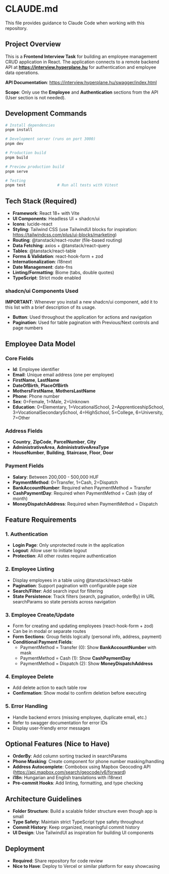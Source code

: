 # CLAUDE.md

This file provides guidance to Claude Code when working with this repository.

## Project Overview

This is a **Frontend Interview Task** for building an employee management CRUD application in React. The application connects to a remote backend API at **https://interview.hyperplane.hu** for authentication and employee data operations.

**API Documentation**: https://interview.hyperplane.hu/swagger/index.html

**Scope**: Only use the **Employee** and **Authentication** sections from the API (User section is not needed).

## Development Commands

```bash
# Install dependencies
pnpm install

# Development server (runs on port 3000)
pnpm dev

# Production build
pnpm build

# Preview production build
pnpm serve

# Testing
pnpm test              # Run all tests with Vitest

```

## Tech Stack (Required)

- **Framework**: React 18+ with Vite
- **UI Components**: Headless UI + shadcn/ui
- **Icons**: lucide-react
- **Styling**: Tailwind CSS (use TailwindUI blocks for inspiration: https://tailwindcss.com/plus/ui-blocks/marketing)
- **Routing**: @tanstack/react-router (file-based routing)
- **Data Fetching**: axios + @tanstack/react-query
- **Tables**: @tanstack/react-table
- **Forms & Validation**: react-hook-form + zod
- **Internationalization**: i18next
- **Date Management**: date-fns
- **Linting/Formatting**: Biome (tabs, double quotes)
- **TypeScript**: Strict mode enabled

### shadcn/ui Components Used
**IMPORTANT**: Whenever you install a new shadcn/ui component, add it to this list with a brief description of its usage.

- **Button**: Used throughout the application for actions and navigation
- **Pagination**: Used for table pagination with Previous/Next controls and page numbers

## Employee Data Model

### Core Fields
- **Id**: Employee identifier
- **Email**: Unique email address (one per employee)
- **FirstName**, **LastName**
- **DateOfBirth**, **PlaceOfBirth**
- **MothersFirstName**, **MothersLastName**
- **Phone**: Phone number
- **Sex**: 0=Female, 1=Male, 2=Unknown
- **Education**: 0=Elementary, 1=VocationalSchool, 2=ApprenticeshipSchool, 3=VocationalSecondarySchool, 4=HighSchool, 5=College, 6=University, 7=Other

### Address Fields
- **Country**, **ZipCode**, **ParcelNumber**, **City**
- **AdministrativeArea**, **AdministrativeAreaType**
- **HouseNumber**, **Building**, **Staircase**, **Floor**, **Door**

### Payment Fields
- **Salary**: Between 200,000 - 500,000 HUF
- **PaymentMethod**: 0=Transfer, 1=Cash, 2=Dispatch
- **BankAccountNumber**: Required when PaymentMethod = Transfer
- **CashPaymentDay**: Required when PaymentMethod = Cash (day of month)
- **MoneyDispatchAddress**: Required when PaymentMethod = Dispatch

## Feature Requirements

### 1. Authentication
- **Login Page**: Only unprotected route in the application
- **Logout**: Allow user to initiate logout
- **Protection**: All other routes require authentication

### 2. Employee Listing
- Display employees in a table using @tanstack/react-table
- **Pagination**: Support pagination with configurable page size
- **Search/Filter**: Add search input for filtering
- **State Persistence**: Track filters (search, pagination, orderBy) in URL searchParams so state persists across navigation

### 3. Employee Create/Update
- Form for creating and updating employees (react-hook-form + zod)
- Can be in modal or separate routes
- **Form Sections**: Group fields logically (personal info, address, payment)
- **Conditional Payment Fields**:
  - PaymentMethod = Transfer (0): Show **BankAccountNumber** with mask
  - PaymentMethod = Cash (1): Show **CashPaymentDay**
  - PaymentMethod = Dispatch (2): Show **MoneyDispatchAddress**

### 4. Employee Delete
- Add delete action to each table row
- **Confirmation**: Show modal to confirm deletion before executing

### 5. Error Handling
- Handle backend errors (missing employee, duplicate email, etc.)
- Refer to swagger documentation for error IDs
- Display user-friendly error messages

## Optional Features (Nice to Have)

- **OrderBy**: Add column sorting tracked in searchParams
- **Phone Masking**: Create component for phone number masking/handling
- **Address Autocomplete**: Combobox using Mapbox Geocoding API (https://api.mapbox.com/search/geocode/v6/forward)
- **i18n**: Hungarian and English translations with i18next
- **Pre-commit Hooks**: Add linting, formatting, and type checking

## Architecture Guidelines

- **Folder Structure**: Build a scalable folder structure even though app is small
- **Type Safety**: Maintain strict TypeScript type safety throughout
- **Commit History**: Keep organized, meaningful commit history
- **UI Design**: Use TailwindUI as inspiration for building UI components

## Deployment

- **Required**: Share repository for code review
- **Nice to Have**: Deploy to Vercel or similar platform for easy showcasing





